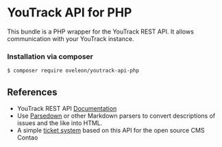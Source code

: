 # YouTrack API for PHP
This bundle is a PHP wrapper for the YouTrack REST API. It allows communication with your YouTrack instance.

### Installation via composer
```bash
$ composer require oveleon/youtrack-api-php
```

## References
- YouTrack REST API [Documentation](https://www.jetbrains.com/help/youtrack/devportal/youtrack-rest-api.html)
- Use [Parsedown](https://github.com/erusev/parsedown) or other Markdown parsers to convert descriptions of issues and the like into HTML.
- A simple [ticket system](#) based on this API for the open source CMS Contao
